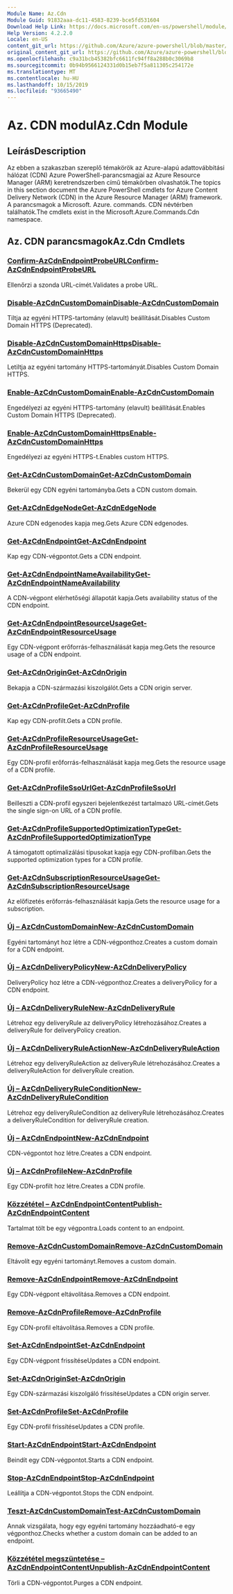 ```yaml
---
Module Name: Az.Cdn
Module Guid: 91832aaa-dc11-4583-8239-bce5fd531604
Download Help Link: https://docs.microsoft.com/en-us/powershell/module/az.cdn
Help Version: 4.2.2.0
Locale: en-US
content_git_url: https://github.com/Azure/azure-powershell/blob/master/src/Cdn/Cdn/help/Az.Cdn.md
original_content_git_url: https://github.com/Azure/azure-powershell/blob/master/src/Cdn/Cdn/help/Az.Cdn.md
ms.openlocfilehash: c9a31bcb45382bfc6611fc94ff8a288b0c3069b8
ms.sourcegitcommit: 0b94b9566124331d0b15eb7f5a811305c254172e
ms.translationtype: MT
ms.contentlocale: hu-HU
ms.lasthandoff: 10/15/2019
ms.locfileid: "93665490"
---
```

# <span data-ttu-id="f05b8-101">Az. CDN modul</span><span class="sxs-lookup"><span data-stu-id="f05b8-101">Az.Cdn Module</span></span>
## <span data-ttu-id="f05b8-102">Leírás</span><span class="sxs-lookup"><span data-stu-id="f05b8-102">Description</span></span>
<span data-ttu-id="f05b8-103">Az ebben a szakaszban szereplő témakörök az Azure-alapú adattovábbítási hálózat (CDN) Azure PowerShell-parancsmagjai az Azure Resource Manager (ARM) keretrendszerben című témakörben olvashatók.</span><span class="sxs-lookup"><span data-stu-id="f05b8-103">The topics in this section document the Azure PowerShell cmdlets for Azure Content Delivery Network (CDN) in the Azure Resource Manager (ARM) framework.</span></span> <span data-ttu-id="f05b8-104">A parancsmagok a Microsoft. Azure. commands. CDN névtérben találhatók.</span><span class="sxs-lookup"><span data-stu-id="f05b8-104">The cmdlets exist in the Microsoft.Azure.Commands.Cdn namespace.</span></span>

## <span data-ttu-id="f05b8-105">Az. CDN parancsmagok</span><span class="sxs-lookup"><span data-stu-id="f05b8-105">Az.Cdn Cmdlets</span></span>
### [<span data-ttu-id="f05b8-106">Confirm-AzCdnEndpointProbeURL</span><span class="sxs-lookup"><span data-stu-id="f05b8-106">Confirm-AzCdnEndpointProbeURL</span></span>](Confirm-AzCdnEndpointProbeURL.md)
<span data-ttu-id="f05b8-107">Ellenőrzi a szonda URL-címét.</span><span class="sxs-lookup"><span data-stu-id="f05b8-107">Validates a probe URL.</span></span>

### [<span data-ttu-id="f05b8-108">Disable-AzCdnCustomDomain</span><span class="sxs-lookup"><span data-stu-id="f05b8-108">Disable-AzCdnCustomDomain</span></span>](Disable-AzCdnCustomDomain.md)
<span data-ttu-id="f05b8-109">Tiltja az egyéni HTTPS-tartomány (elavult) beállítását.</span><span class="sxs-lookup"><span data-stu-id="f05b8-109">Disables Custom Domain HTTPS (Deprecated).</span></span>

### [<span data-ttu-id="f05b8-110">Disable-AzCdnCustomDomainHttps</span><span class="sxs-lookup"><span data-stu-id="f05b8-110">Disable-AzCdnCustomDomainHttps</span></span>](Disable-AzCdnCustomDomainHttps.md)
<span data-ttu-id="f05b8-111">Letiltja az egyéni tartomány HTTPS-tartományát.</span><span class="sxs-lookup"><span data-stu-id="f05b8-111">Disables Custom Domain HTTPS.</span></span>

### [<span data-ttu-id="f05b8-112">Enable-AzCdnCustomDomain</span><span class="sxs-lookup"><span data-stu-id="f05b8-112">Enable-AzCdnCustomDomain</span></span>](Enable-AzCdnCustomDomain.md)
<span data-ttu-id="f05b8-113">Engedélyezi az egyéni HTTPS-tartomány (elavult) beállítását.</span><span class="sxs-lookup"><span data-stu-id="f05b8-113">Enables Custom Domain HTTPS (Deprecated).</span></span>

### [<span data-ttu-id="f05b8-114">Enable-AzCdnCustomDomainHttps</span><span class="sxs-lookup"><span data-stu-id="f05b8-114">Enable-AzCdnCustomDomainHttps</span></span>](Enable-AzCdnCustomDomainHttps.md)
<span data-ttu-id="f05b8-115">Engedélyezi az egyéni HTTPS-t.</span><span class="sxs-lookup"><span data-stu-id="f05b8-115">Enables custom HTTPS.</span></span>

### [<span data-ttu-id="f05b8-116">Get-AzCdnCustomDomain</span><span class="sxs-lookup"><span data-stu-id="f05b8-116">Get-AzCdnCustomDomain</span></span>](Get-AzCdnCustomDomain.md)
<span data-ttu-id="f05b8-117">Bekerül egy CDN egyéni tartományba.</span><span class="sxs-lookup"><span data-stu-id="f05b8-117">Gets a CDN custom domain.</span></span>

### [<span data-ttu-id="f05b8-118">Get-AzCdnEdgeNode</span><span class="sxs-lookup"><span data-stu-id="f05b8-118">Get-AzCdnEdgeNode</span></span>](Get-AzCdnEdgeNode.md)
<span data-ttu-id="f05b8-119">Azure CDN edgenodes kapja meg.</span><span class="sxs-lookup"><span data-stu-id="f05b8-119">Gets Azure CDN edgenodes.</span></span>

### [<span data-ttu-id="f05b8-120">Get-AzCdnEndpoint</span><span class="sxs-lookup"><span data-stu-id="f05b8-120">Get-AzCdnEndpoint</span></span>](Get-AzCdnEndpoint.md)
<span data-ttu-id="f05b8-121">Kap egy CDN-végpontot.</span><span class="sxs-lookup"><span data-stu-id="f05b8-121">Gets a CDN endpoint.</span></span>

### [<span data-ttu-id="f05b8-122">Get-AzCdnEndpointNameAvailability</span><span class="sxs-lookup"><span data-stu-id="f05b8-122">Get-AzCdnEndpointNameAvailability</span></span>](Get-AzCdnEndpointNameAvailability.md)
<span data-ttu-id="f05b8-123">A CDN-végpont elérhetőségi állapotát kapja.</span><span class="sxs-lookup"><span data-stu-id="f05b8-123">Gets availability status of the CDN endpoint.</span></span>

### [<span data-ttu-id="f05b8-124">Get-AzCdnEndpointResourceUsage</span><span class="sxs-lookup"><span data-stu-id="f05b8-124">Get-AzCdnEndpointResourceUsage</span></span>](Get-AzCdnEndpointResourceUsage.md)
<span data-ttu-id="f05b8-125">Egy CDN-végpont erőforrás-felhasználását kapja meg.</span><span class="sxs-lookup"><span data-stu-id="f05b8-125">Gets the resource usage of a CDN endpoint.</span></span>

### [<span data-ttu-id="f05b8-126">Get-AzCdnOrigin</span><span class="sxs-lookup"><span data-stu-id="f05b8-126">Get-AzCdnOrigin</span></span>](Get-AzCdnOrigin.md)
<span data-ttu-id="f05b8-127">Bekapja a CDN-származási kiszolgálót.</span><span class="sxs-lookup"><span data-stu-id="f05b8-127">Gets a CDN origin server.</span></span>

### [<span data-ttu-id="f05b8-128">Get-AzCdnProfile</span><span class="sxs-lookup"><span data-stu-id="f05b8-128">Get-AzCdnProfile</span></span>](Get-AzCdnProfile.md)
<span data-ttu-id="f05b8-129">Kap egy CDN-profilt.</span><span class="sxs-lookup"><span data-stu-id="f05b8-129">Gets a CDN profile.</span></span>

### [<span data-ttu-id="f05b8-130">Get-AzCdnProfileResourceUsage</span><span class="sxs-lookup"><span data-stu-id="f05b8-130">Get-AzCdnProfileResourceUsage</span></span>](Get-AzCdnProfileResourceUsage.md)
<span data-ttu-id="f05b8-131">Egy CDN-profil erőforrás-felhasználását kapja meg.</span><span class="sxs-lookup"><span data-stu-id="f05b8-131">Gets the resource usage of a CDN profile.</span></span>

### [<span data-ttu-id="f05b8-132">Get-AzCdnProfileSsoUrl</span><span class="sxs-lookup"><span data-stu-id="f05b8-132">Get-AzCdnProfileSsoUrl</span></span>](Get-AzCdnProfileSsoUrl.md)
<span data-ttu-id="f05b8-133">Beilleszti a CDN-profil egyszeri bejelentkezést tartalmazó URL-címét.</span><span class="sxs-lookup"><span data-stu-id="f05b8-133">Gets the single sign-on URL of a CDN profile.</span></span>

### [<span data-ttu-id="f05b8-134">Get-AzCdnProfileSupportedOptimizationType</span><span class="sxs-lookup"><span data-stu-id="f05b8-134">Get-AzCdnProfileSupportedOptimizationType</span></span>](Get-AzCdnProfileSupportedOptimizationType.md)
<span data-ttu-id="f05b8-135">A támogatott optimalizálási típusokat kapja egy CDN-profilban.</span><span class="sxs-lookup"><span data-stu-id="f05b8-135">Gets the supported optimization types for a CDN profile.</span></span>

### [<span data-ttu-id="f05b8-136">Get-AzCdnSubscriptionResourceUsage</span><span class="sxs-lookup"><span data-stu-id="f05b8-136">Get-AzCdnSubscriptionResourceUsage</span></span>](Get-AzCdnSubscriptionResourceUsage.md)
<span data-ttu-id="f05b8-137">Az előfizetés erőforrás-felhasználását kapja.</span><span class="sxs-lookup"><span data-stu-id="f05b8-137">Gets the resource usage for a subscription.</span></span>

### [<span data-ttu-id="f05b8-138">Új – AzCdnCustomDomain</span><span class="sxs-lookup"><span data-stu-id="f05b8-138">New-AzCdnCustomDomain</span></span>](New-AzCdnCustomDomain.md)
<span data-ttu-id="f05b8-139">Egyéni tartományt hoz létre a CDN-végponthoz.</span><span class="sxs-lookup"><span data-stu-id="f05b8-139">Creates a custom domain for a CDN endpoint.</span></span>

### [<span data-ttu-id="f05b8-140">Új – AzCdnDeliveryPolicy</span><span class="sxs-lookup"><span data-stu-id="f05b8-140">New-AzCdnDeliveryPolicy</span></span>](New-AzCdnDeliveryPolicy.md)
<span data-ttu-id="f05b8-141">DeliveryPolicy hoz létre a CDN-végponthoz.</span><span class="sxs-lookup"><span data-stu-id="f05b8-141">Creates a deliveryPolicy for a CDN endpoint.</span></span>

### [<span data-ttu-id="f05b8-142">Új – AzCdnDeliveryRule</span><span class="sxs-lookup"><span data-stu-id="f05b8-142">New-AzCdnDeliveryRule</span></span>](New-AzCdnDeliveryRule.md)
<span data-ttu-id="f05b8-143">Létrehoz egy deliveryRule az deliveryPolicy létrehozásához.</span><span class="sxs-lookup"><span data-stu-id="f05b8-143">Creates a deliveryRule for deliveryPolicy creation.</span></span>

### [<span data-ttu-id="f05b8-144">Új – AzCdnDeliveryRuleAction</span><span class="sxs-lookup"><span data-stu-id="f05b8-144">New-AzCdnDeliveryRuleAction</span></span>](New-AzCdnDeliveryRuleAction.md)
<span data-ttu-id="f05b8-145">Létrehoz egy deliveryRuleAction az deliveryRule létrehozásához.</span><span class="sxs-lookup"><span data-stu-id="f05b8-145">Creates a deliveryRuleAction for deliveryRule creation.</span></span>

### [<span data-ttu-id="f05b8-146">Új – AzCdnDeliveryRuleCondition</span><span class="sxs-lookup"><span data-stu-id="f05b8-146">New-AzCdnDeliveryRuleCondition</span></span>](New-AzCdnDeliveryRuleCondition.md)
<span data-ttu-id="f05b8-147">Létrehoz egy deliveryRuleCondition az deliveryRule létrehozásához.</span><span class="sxs-lookup"><span data-stu-id="f05b8-147">Creates a deliveryRuleCondition for deliveryRule creation.</span></span>

### [<span data-ttu-id="f05b8-148">Új – AzCdnEndpoint</span><span class="sxs-lookup"><span data-stu-id="f05b8-148">New-AzCdnEndpoint</span></span>](New-AzCdnEndpoint.md)
<span data-ttu-id="f05b8-149">CDN-végpontot hoz létre.</span><span class="sxs-lookup"><span data-stu-id="f05b8-149">Creates a CDN endpoint.</span></span>

### [<span data-ttu-id="f05b8-150">Új – AzCdnProfile</span><span class="sxs-lookup"><span data-stu-id="f05b8-150">New-AzCdnProfile</span></span>](New-AzCdnProfile.md)
<span data-ttu-id="f05b8-151">Egy CDN-profilt hoz létre.</span><span class="sxs-lookup"><span data-stu-id="f05b8-151">Creates a CDN profile.</span></span>

### [<span data-ttu-id="f05b8-152">Közzététel – AzCdnEndpointContent</span><span class="sxs-lookup"><span data-stu-id="f05b8-152">Publish-AzCdnEndpointContent</span></span>](Publish-AzCdnEndpointContent.md)
<span data-ttu-id="f05b8-153">Tartalmat tölt be egy végpontra.</span><span class="sxs-lookup"><span data-stu-id="f05b8-153">Loads content to an endpoint.</span></span>

### [<span data-ttu-id="f05b8-154">Remove-AzCdnCustomDomain</span><span class="sxs-lookup"><span data-stu-id="f05b8-154">Remove-AzCdnCustomDomain</span></span>](Remove-AzCdnCustomDomain.md)
<span data-ttu-id="f05b8-155">Eltávolít egy egyéni tartományt.</span><span class="sxs-lookup"><span data-stu-id="f05b8-155">Removes a custom domain.</span></span>

### [<span data-ttu-id="f05b8-156">Remove-AzCdnEndpoint</span><span class="sxs-lookup"><span data-stu-id="f05b8-156">Remove-AzCdnEndpoint</span></span>](Remove-AzCdnEndpoint.md)
<span data-ttu-id="f05b8-157">Egy CDN-végpont eltávolítása.</span><span class="sxs-lookup"><span data-stu-id="f05b8-157">Removes a CDN endpoint.</span></span>

### [<span data-ttu-id="f05b8-158">Remove-AzCdnProfile</span><span class="sxs-lookup"><span data-stu-id="f05b8-158">Remove-AzCdnProfile</span></span>](Remove-AzCdnProfile.md)
<span data-ttu-id="f05b8-159">Egy CDN-profil eltávolítása.</span><span class="sxs-lookup"><span data-stu-id="f05b8-159">Removes a CDN profile.</span></span>

### [<span data-ttu-id="f05b8-160">Set-AzCdnEndpoint</span><span class="sxs-lookup"><span data-stu-id="f05b8-160">Set-AzCdnEndpoint</span></span>](Set-AzCdnEndpoint.md)
<span data-ttu-id="f05b8-161">Egy CDN-végpont frissítése</span><span class="sxs-lookup"><span data-stu-id="f05b8-161">Updates a CDN endpoint.</span></span>

### [<span data-ttu-id="f05b8-162">Set-AzCdnOrigin</span><span class="sxs-lookup"><span data-stu-id="f05b8-162">Set-AzCdnOrigin</span></span>](Set-AzCdnOrigin.md)
<span data-ttu-id="f05b8-163">Egy CDN-származási kiszolgáló frissítése</span><span class="sxs-lookup"><span data-stu-id="f05b8-163">Updates a CDN origin server.</span></span>

### [<span data-ttu-id="f05b8-164">Set-AzCdnProfile</span><span class="sxs-lookup"><span data-stu-id="f05b8-164">Set-AzCdnProfile</span></span>](Set-AzCdnProfile.md)
<span data-ttu-id="f05b8-165">Egy CDN-profil frissítése</span><span class="sxs-lookup"><span data-stu-id="f05b8-165">Updates a CDN profile.</span></span>

### [<span data-ttu-id="f05b8-166">Start-AzCdnEndpoint</span><span class="sxs-lookup"><span data-stu-id="f05b8-166">Start-AzCdnEndpoint</span></span>](Start-AzCdnEndpoint.md)
<span data-ttu-id="f05b8-167">Beindít egy CDN-végpontot.</span><span class="sxs-lookup"><span data-stu-id="f05b8-167">Starts a CDN endpoint.</span></span>

### [<span data-ttu-id="f05b8-168">Stop-AzCdnEndpoint</span><span class="sxs-lookup"><span data-stu-id="f05b8-168">Stop-AzCdnEndpoint</span></span>](Stop-AzCdnEndpoint.md)
<span data-ttu-id="f05b8-169">Leállítja a CDN-végpontot.</span><span class="sxs-lookup"><span data-stu-id="f05b8-169">Stops the CDN endpoint.</span></span>

### [<span data-ttu-id="f05b8-170">Teszt-AzCdnCustomDomain</span><span class="sxs-lookup"><span data-stu-id="f05b8-170">Test-AzCdnCustomDomain</span></span>](Test-AzCdnCustomDomain.md)
<span data-ttu-id="f05b8-171">Annak vizsgálata, hogy egy egyéni tartomány hozzáadható-e egy végponthoz.</span><span class="sxs-lookup"><span data-stu-id="f05b8-171">Checks whether a custom domain can be added to an endpoint.</span></span>

### [<span data-ttu-id="f05b8-172">Közzététel megszüntetése – AzCdnEndpointContent</span><span class="sxs-lookup"><span data-stu-id="f05b8-172">Unpublish-AzCdnEndpointContent</span></span>](Unpublish-AzCdnEndpointContent.md)
<span data-ttu-id="f05b8-173">Törli a CDN-végpontot.</span><span class="sxs-lookup"><span data-stu-id="f05b8-173">Purges a CDN endpoint.</span></span>

